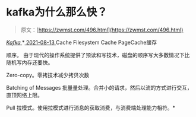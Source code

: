 <!--yml
category: 未分类
date: 0001-01-01 00:00:00
--->

# kafka为什么那么快？

> 原文：[https://zwmst.com/496.html](https://zwmst.com/496.html)

   [ *Kafka* ](https://zwmst.com/kafka)*[ <time datetime="2021-08-14T06:57:06+08:00"> 2021-08-13 </time> ](https://zwmst.com/496.html)  Cache Filesystem Cache PageCache缓存

顺序。 由于现代的操作系统提供了预读和写技术，磁盘的顺序写大多数情况下比随机写内存还要快。

Zero-copy。零拷技术减少拷贝次数

Batching of Messages 批量量处理。合并小的请求，然后以流的方式进行交互，直顶网络上限。

Pull 拉模式。使用拉模式进行消息的获取消费，与消费端处理能力相符。*